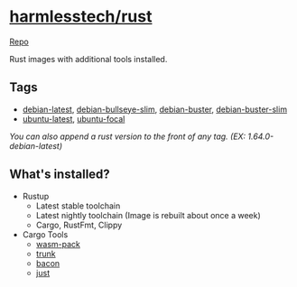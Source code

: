 # [harmlesstech/rust](https://hub.docker.com/r/harmlesstech/rust)

[Repo](https://github.com/harmless-tech/docker-images)

Rust images with additional tools installed.

## Tags
- [debian-latest](), [debian-bullseye-slim](), [debian-buster](), [debian-buster-slim]()
- [ubuntu-latest](), [ubuntu-focal]()

*You can also append a rust version to the front of any tag. (EX: 1.64.0-debian-latest)*

## What's installed?
- Rustup
  - Latest stable toolchain
  - Latest nightly toolchain (Image is rebuilt about once a week)
  - Cargo, RustFmt, Clippy
- Cargo Tools
  - [wasm-pack](https://github.com/rustwasm/wasm-pack)
  - [trunk](https://github.com/thedodd/trunk)
  - [bacon](https://github.com/Canop/bacon)
  - [just](https://github.com/casey/just)
